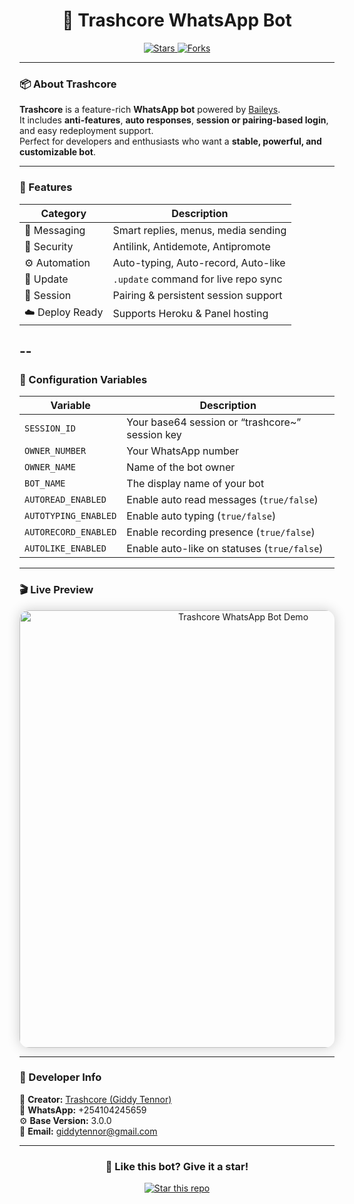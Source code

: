 <h1 align="center">🤖 Trashcore WhatsApp Bot</h1>

<p align="center">
  <a href="https://github.com/Tennor-modz/trashcore-ultra">
    <img src="https://img.shields.io/github/stars/Tennor-modz/trashcore-ultra?style=for-the-badge&color=gold&label=Stars" alt="Stars" />
  </a>
  <a href="https://github.com/Tennor-modz/trashcore-ultra/fork">
    <img src="https://img.shields.io/github/forks/Tennor-modz/trashcore-ultra?style=for-the-badge&color=007BFF&label=Forks" alt="Forks" />
  </a>
  
  
---

### 📦 About Trashcore

**Trashcore** is a feature-rich **WhatsApp bot** powered by [Baileys](https://github.com/WhiskeySockets/Baileys).  
It includes **anti-features**, **auto responses**, **session or pairing-based login**, and easy redeployment support.  
Perfect for developers and enthusiasts who want a **stable, powerful, and customizable bot**.

---

### 🚀 Features

| Category | Description |
|-----------|-------------|
| 💬 Messaging | Smart replies, menus, media sending |
| 🔗 Security | Antilink, Antidemote, Antipromote |
| ⚙️ Automation | Auto-typing, Auto-record, Auto-like |
| 🔄 Update | `.update` command for live repo sync |
| 💾 Session | Pairing & persistent session support |
| ☁️ Deploy Ready | Supports Heroku & Panel hosting |

--
---

### 🧩 Configuration Variables

| Variable | Description |
|-----------|-------------|
| `SESSION_ID` | Your base64 session or “trashcore~” session key |
| `OWNER_NUMBER` | Your WhatsApp number |
| `OWNER_NAME` | Name of the bot owner |
| `BOT_NAME` | The display name of your bot |
| `AUTOREAD_ENABLED` | Enable auto read messages (`true/false`) |
| `AUTOTYPING_ENABLED` | Enable auto typing (`true/false`) |
| `AUTORECORD_ENABLED` | Enable recording presence (`true/false`) |
| `AUTOLIKE_ENABLED` | Enable auto-like on statuses (`true/false`) |

---

### 🎬 Live Preview

<p align="center">
  <img src="https://github.com/Tennor-modz/trashcore-ultra/blob/main/media/menu.gif?raw=true"
       alt="Trashcore WhatsApp Bot Demo"
       width="700"
       style="border-radius:15px; box-shadow:0 0 20px rgba(0,0,0,0.2);" />
</p>

---

### 🧠 Developer Info
👑 **Creator:** [Trashcore (Giddy Tennor)](https://github.com/Tennor-modz)  
📱 **WhatsApp:** +254104245659  
⚙️ **Base Version:** 3.0.0  
📧 **Email:** giddytennor@gmail.com  

---

<h3 align="center">🌟 Like this bot? Give it a star!</h3>

<p align="center">
  <a href="https://github.com/Tennor-modz/trashcore-ultra">
    <img src="https://img.shields.io/github/stars/Tennor-modz/trashcore-ultra?style=social" alt="Star this repo" />
  </a>
</p>

